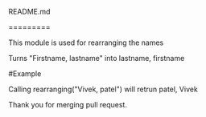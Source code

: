 README.md

=========

This module is used for rearranging the names

Turns "Firstname, lastname" into lastname, firstname

#Example

Calling rearranging("Vivek, patel") will retrun patel, Vivek

Thank you for merging pull request. 